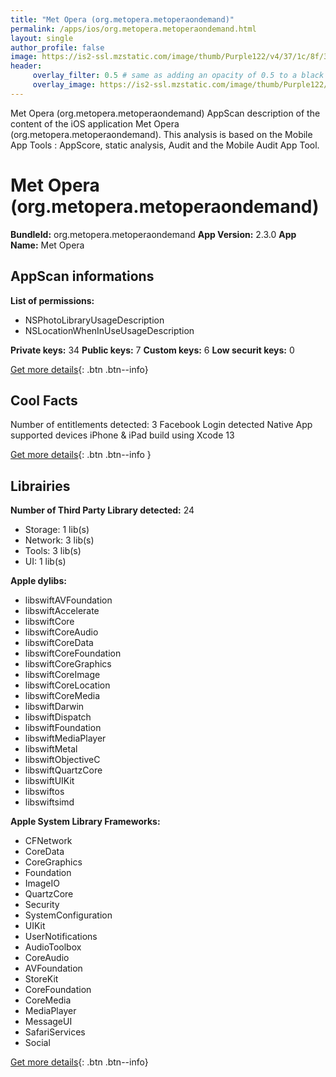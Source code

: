 ```yaml
---
title: "Met Opera (org.metopera.metoperaondemand)"
permalink: /apps/ios/org.metopera.metoperaondemand.html
layout: single
author_profile: false
image: https://is2-ssl.mzstatic.com/image/thumb/Purple122/v4/37/1c/8f/371c8f5a-0548-5ce0-3f1d-f177ba093481/AppIcon-0-0-1x_U007emarketing-0-0-0-4-0-0-sRGB-0-0-0-GLES2_U002c0-512MB-85-220-0-0.png/512x512bb.jpg
header: 
     overlay_filter: 0.5 # same as adding an opacity of 0.5 to a black background
     overlay_image: https://is2-ssl.mzstatic.com/image/thumb/Purple122/v4/37/1c/8f/371c8f5a-0548-5ce0-3f1d-f177ba093481/AppIcon-0-0-1x_U007emarketing-0-0-0-4-0-0-sRGB-0-0-0-GLES2_U002c0-512MB-85-220-0-0.png/512x512bb.jpg
---
```

Met Opera (org.metopera.metoperaondemand) AppScan description of the content of the iOS application Met Opera (org.metopera.metoperaondemand). This analysis is based on the Mobile App Tools : AppScore, static analysis, Audit and the Mobile Audit App Tool.

# Met Opera (org.metopera.metoperaondemand)

**BundleId:** org.metopera.metoperaondemand
**App Version:** 2.3.0
**App Name:** Met Opera


## AppScan informations 

**List of permissions:** 
- NSPhotoLibraryUsageDescription
- NSLocationWhenInUseUsageDescription
  
  
**Private keys:** 34
**Public keys:** 7
**Custom keys:** 6
**Low securit keys:** 0
  
[Get more details](/pricing.html){: .btn .btn--info}

## Cool Facts

Number of entitlements detected: 3
Facebook Login detected
Native App
supported devices iPhone & iPad
build using Xcode 13
  
[Get more details](/pricing.html){: .btn .btn--info }

## Librairies 
**Number of Third Party Library detected:** 24
- Storage: 1 lib(s)
- Network: 3 lib(s)
- Tools: 3 lib(s)
- UI: 1 lib(s)


**Apple dylibs:**
- libswiftAVFoundation
- libswiftAccelerate
- libswiftCore
- libswiftCoreAudio
- libswiftCoreData
- libswiftCoreFoundation
- libswiftCoreGraphics
- libswiftCoreImage
- libswiftCoreLocation
- libswiftCoreMedia
- libswiftDarwin
- libswiftDispatch
- libswiftFoundation
- libswiftMediaPlayer
- libswiftMetal
- libswiftObjectiveC
- libswiftQuartzCore
- libswiftUIKit
- libswiftos
- libswiftsimd


**Apple System Library Frameworks:**
- CFNetwork
- CoreData
- CoreGraphics
- Foundation
- ImageIO
- QuartzCore
- Security
- SystemConfiguration
- UIKit
- UserNotifications
- AudioToolbox
- CoreAudio
- AVFoundation
- StoreKit
- CoreFoundation
- CoreMedia
- MediaPlayer
- MessageUI
- SafariServices
- Social


  
[Get more details](/pricing.html){: .btn .btn--info}

